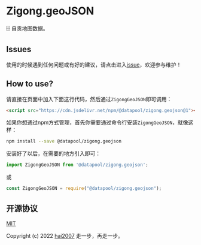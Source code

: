 # Zigong.geoJSON
🗄️ 自贡地图数据。

## Issues
使用的时候遇到任何问题或有好的建议，请点击进入[issue](https://github.com/hai2007/datapool/issues)，欢迎参与维护！

## How to use?

请直接在页面中加入下面这行代码，然后通过```ZigongGeoJSON```即可调用：

```html
<script src="https://cdn.jsdelivr.net/npm/@datapool/zigong.geojson@1"></script>
```

如果你想通过npm方式管理，首先你需要通过命令行安装``````ZigongGeoJSON``````，就像这样：

```bash
npm install --save @datapool/zigong.geojson
```

安装好了以后，在需要的地方引入即可：

```js
import ZigongGeoJSON from '@datapool/zigong.geojson';
```

或

```js
const ZigongGeoJSON = require("@datapool/zigong.geojson");
```

开源协议
---------------------------------------
[MIT](https://github.com/hai2007/datapool/blob/master/LICENSE)

Copyright (c) 2022 [hai2007](https://hai2007.gitee.io/sweethome/) 走一步，再走一步。
